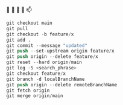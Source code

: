  👋  👀  🌱  💞️  📫 
```s
git checkout main
git pull
git checkout -b feature/x
git add .
git commit --message "updated"
git push --set-upstream origin feature/x
git push origin --delete feature/x
git reset --hard origin/main
git log -S <search_phrase>
git checkout feature/x
git branch -d localBranchName
git push origin --delete remoteBranchName
git fetch origin
git merge origin/main
```

<!---
petitess/petitess is a ✨ special ✨ repository because its `README.md` (this file) appears on your GitHub profile.
You can click the Preview link to take a look at your changes.
--->
